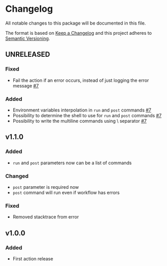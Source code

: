 # Changelog

All notable changes to this package will be documented in this file.

The format is based on [Keep a Changelog][keepachangelog] and this project adheres to [Semantic Versioning][semver].

## UNRELEASED

### Fixed

- Fail the action if an error occurs, instead of just logging the error message [#7]

### Added

- Environment variables interpolation in `run` and `post` commands [#7]
- Possibility to determine the shell to use for `run` and `post` commands [#7]
- Possibility to write the multiline commands using \ separator [#7]

[#7]:https://github.com/gacts/run-and-post-run/pull/7

## v1.1.0

### Added

- `run` and `post` parameters now can be a list of commands

### Changed

- `post` parameter is required now
- `post` command will run even if workflow has errors

### Fixed

- Removed stacktrace from error

## v1.0.0

### Added

- First action release

[keepachangelog]:https://keepachangelog.com/en/1.0.0/
[semver]:https://semver.org/spec/v2.0.0.html
